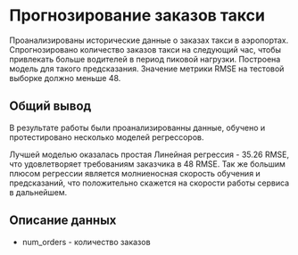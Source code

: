 # Прогнозирование заказов такси 
Проанализированы исторические данные о заказах такси в аэропортах.  
Спрогнозировано количество заказов такси на следующий час, чтобы привлекать больше водителей в период пиковой нагрузки. 
Построена модель для такого предсказания.
Значение метрики RMSE на тестовой выборке должно меньше 48.

## Общий вывод
В результате работы были проанализированны данные, обучено и протестировано несколько моделей регрессоров.

Лучшей моделью оказалась простая Линейная регрессия - 35.26 RMSE, что удовлетворяет требованиям заказчика в 48 RMSE. Так же большим плюсом регрессии является молниеносная скорость обучения и предсказаний, что положительно скажется на скорости работы сервиса в дальнейшем.

## Описание данных
- num_orders - количество заказов
